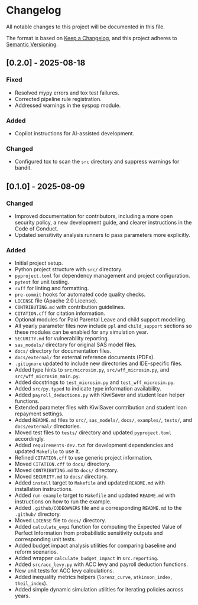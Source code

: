 # Changelog

All notable changes to this project will be documented in this file.

The format is based on [Keep a Changelog](https://keepachangelog.com/en/1.0.0/),
and this project adheres to [Semantic Versioning](https://semver.org/spec/v2.0.0.html).

## [0.2.0] - 2025-08-18

### Fixed

- Resolved mypy errors and tox test failures.
- Corrected pipeline rule registration.
- Addressed warnings in the syspop module.

### Added

- Copilot instructions for AI-assisted development.

### Changed

- Configured tox to scan the `src` directory and suppress warnings for bandit.

## [0.1.0] - 2025-08-09

### Changed

- Improved documentation for contributors, including a more open security policy,
  a new development guide, and clearer instructions in the Code of Conduct.
- Updated sensitivity analysis runners to pass parameters more explicitly.

### Added

- Initial project setup.
- Python project structure with `src/` directory.
- `pyproject.toml` for dependency management and project configuration.
- `pytest` for unit testing.
- `ruff` for linting and formatting.
- `pre-commit` hooks for automated code quality checks.
- `LICENSE` file (Apache 2.0 License).
- `CONTRIBUTING.md` with contribution guidelines.
- `CITATION.cff` for citation information.
- Optional modules for Paid Parental Leave and child support modelling.
- All yearly parameter files now include `ppl` and `child_support` sections so
  these modules can be enabled for any simulation year.
- `SECURITY.md` for vulnerability reporting.
- `sas_models/` directory for original SAS model files.
- `docs/` directory for documentation files.
- `docs/external/` for external reference documents (PDFs).
- `.gitignore` updated to include new directories and IDE-specific files.
- Added type hints to `src/microsim.py`, `src/wff_microsim.py`, and `src/wff_microsim_main.py`.
- Added docstrings to `test_microsim.py` and `test_wff_microsim.py`.
- Added `src/py.typed` to indicate type information availability.
- Added `payroll_deductions.py` with KiwiSaver and student loan helper functions.
- Extended parameter files with KiwiSaver contribution and student loan repayment settings.
- Added `README.md` files to `src/`, `sas_models/`, `docs/`, `examples/`, `tests/`, and `docs/external/` directories.
- Moved test files to `tests/` directory and updated `pyproject.toml` accordingly.
- Added `requirements-dev.txt` for development dependencies and updated `Makefile` to use it.
- Refined `CITATION.cff` to use generic project information.
- Moved `CITATION.cff` to `docs/` directory.
- Moved `CONTRIBUTING.md` to `docs/` directory.
- Moved `SECURITY.md` to `docs/` directory.
- Added `install` target to `Makefile` and updated `README.md` with installation instructions.
- Added `run-example` target to `Makefile` and updated `README.md` with instructions on how to run the example.
- Added `.github/CODEOWNERS` file and a corresponding `README.md` to the `.github/` directory.
- Moved `LICENSE` file to `docs/` directory.
- Added `calculate_evpi` function for computing the Expected Value of Perfect Information from probabilistic sensitivity outputs and corresponding unit tests.
- Added budget impact analysis utilities for comparing baseline and reform scenarios.
- Added wrapper `calculate_budget_impact` in `src.reporting`.
- Added `src/acc_levy.py` with ACC levy and payroll deduction functions.
- New unit tests for ACC levy calculations.
- Added inequality metrics helpers (`lorenz_curve`, `atkinson_index`, `theil_index`).
- Added simple dynamic simulation utilities for iterating policies across years.
